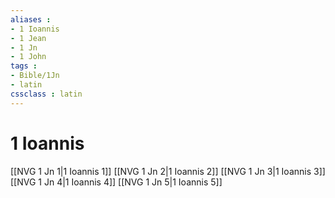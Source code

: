 ```yaml
---
aliases : 
- 1 Ioannis
- 1 Jean
- 1 Jn
- 1 John
tags : 
- Bible/1Jn
- latin
cssclass : latin
---
```


# 1 Ioannis

[[NVG 1 Jn 1|1 Ioannis 1]]
[[NVG 1 Jn 2|1 Ioannis 2]]
[[NVG 1 Jn 3|1 Ioannis 3]]
[[NVG 1 Jn 4|1 Ioannis 4]]
[[NVG 1 Jn 5|1 Ioannis 5]]
